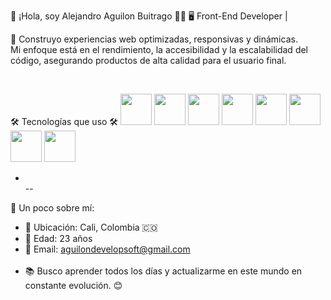 👋 ¡Hola, soy Alejandro Aguilon Buitrago 👷‍♂️
🖥️ Front-End Developer |

🚀 Construyo experiencias web optimizadas, responsivas y dinámicas.  
Mi enfoque está en el rendimiento, la accesibilidad y la escalabilidad del código, asegurando productos de alta calidad para el usuario final.

<br>

🛠️ Tecnologías que uso 🛠️
<img src="https://cdn-icons-png.flaticon.com/128/5968/5968267.png" width="50px">
<img src="https://cdn-icons-png.flaticon.com/128/5968/5968242.png" width="50px"> 
<img src="https://cdn-icons-png.flaticon.com/128/5968/5968292.png" width="50px"> 
<img src="https://cdn-icons-png.flaticon.com/128/919/919836.png" width="50px"> 
<img src="https://cdn-icons-png.flaticon.com/128/5968/5968672.png" width="50px"> 
<img src="https://cdn-icons-png.flaticon.com/128/5968/5968705.png" width="50px"> 
<img src="https://cdn-icons-png.flaticon.com/128/919/919825.png" width="50px"> 
<img src="https://cdn-icons-png.flaticon.com/128/5968/5968705.png" width="50px">


-   <br>--

🔎 Un poco sobre mí:
- 📍 Ubicación: Cali, Colombia 🇨🇴     <br>
- 🎂 Edad: 23 años     <br>
- 📧 Email: [aguilondevelopsoft@gmail.com](mailto:aguilondevelopsoft@gmail.com)   <br><br>
- 📚 Busco aprender todos los días y actualizarme en este mundo en constante evolución. 😊

